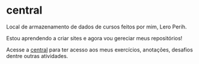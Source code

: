 # central
Local de armazenamento de dados de cursos feitos por mim, Lero Perih.

Estou aprendendo a criar sites e agora vou gereciar meus repositórios!

Acesse a <a href="https://joao8victor8santana.github.io/central/central/pag-central.html">central</a> para ter acesso aos meus exercícios, anotações, desafios dentre outras atividades.
